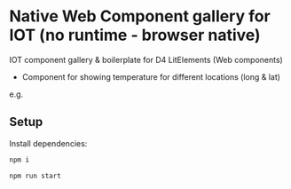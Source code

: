 # Native Web Component gallery for IOT (no runtime - browser native)

IOT component gallery & boilerplate for D4 LitElements (Web components)

- Component for showing temperature for different locations (long & lat)

e.g. <d4-temperature-sensor latitude="42" longitude="24"></d4-temperature-sensor>


## Setup

Install dependencies:

```bash
npm i
```

```bash
npm run start
```